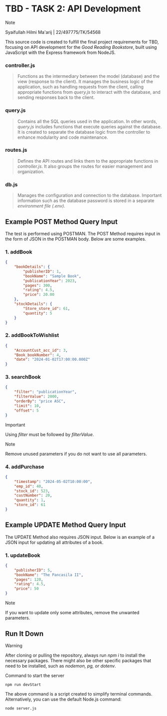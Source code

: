 # TBD - TASK 2: API Development

> [!NOTE]
> Syaifullah Hilmi Ma'arij | 22/497775/TK/54568

This source code is created to fulfill the final project requirements for TBD, focusing on API development for the _Good Reading Bookstore_, built using JavaScript with the Express framework from NodeJS.

### controller.js
> Functions as the intermediary between the model (database) and the view (response to the client). It manages the business logic of the application, such as handling requests from the client, calling appropriate functions from _query.js_ to interact with the database, and sending responses back to the client.

### query.js
> Contains all the SQL queries used in the application. In other words, _query.js_ includes functions that execute queries against the database. It is created to separate the database logic from the controller to enhance modularity and code maintenance.

### routes.js
> Defines the API routes and links them to the appropriate functions in _controller.js_. It also groups the routes for easier management and organization.

### db.js
> Manages the configuration and connection to the database. Important information such as the database password is stored in a separate _environment file (.env)._

## Example POST Method Query Input
The test is performed using POSTMAN. The POST Method requires input in the form of JSON in the POSTMAN body. Below are some examples.

### 1. addBook
```json
{
    "bookDetails": {
        "publisherID": 1,
        "bookName": "Sample Book",
        "publicationYear": 2023,
        "pages": 300,
        "rating": 4.5,
        "price": 20.00
    },
    "stockDetails": {
        "Store_store_id": 61,
        "quantity": 5
    }
}
```

### 2. addBookToWishlist
```json
{
    "AccountCust_acc_id": 3,
    "Book_bookNumber": 4,
    "date": "2024-01-02T17:00:00.000Z"
}
```

### 3. searchBook
```json
{
    "filter": "publicationYear",
    "filterValue": 2000,
    "orderBy": "price ASC",
    "limit": 10,
    "offset": 5
}
```
> [!IMPORTANT]
> Using _filter_ must be followed by _filterValue_.

> [!NOTE]
> Remove unused parameters if you do not want to use all parameters.

### 4. addPurchase
```json
{
    "timestamp": "2024-05-02T10:00:00",
    "emp_id": 40, 
    "stock_id": 523,
    "custNumber": 20, 
    "quantity": 1,
    "store_id": 61
}
```

## Example UPDATE Method Query Input
The UPDATE Method also requires JSON input. Below is an example of a JSON input for updating all attributes of a book.

### 1. updateBook
```json
{
    "publisherID": 5,
    "bookName": "The Pancasila II",
    "pages": 120,
    "rating": 4.5,
    "price": 50
}
```
> [!NOTE]
> If you want to update only some attributes, remove the unwanted parameters.


## Run It Down
> [!WARNING]
> After cloning or pulling the repository, always run _npm i_ to install the necessary packages. There might also be other specific packages that need to be installed, such as _nodemon, pg, or dotenv_.

Command to start the server
```
npm run devStart
```
The above command is a script created to simplify terminal commands.
Alternatively, you can use the default Node.js command:
```
node server.js
```
